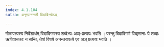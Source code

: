 ```yaml
---
index: 4.1.104
sutra: अनृष्यानन्तर्ये बिदादिभ्योऽञ्

---
```

गोत्रापत्यस्य निर्देशार्थम् बिदादिगणस्य शब्देभ्यः अञ्-प्रत्ययः भवति । परन्तु बिदादिगणे विद्यमानाः ये शब्दाः ऋषिवाचकाः न सन्ति, तेषां विषये अनन्तरापत्ये एव अञ् प्रत्ययः भवति । 
